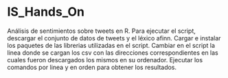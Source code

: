 # IS_Hands_On
Análisis de sentimientos sobre tweets en R.
Para ejecutar el script, descargar el conjunto de datos de tweets y el léxico afinn. 
Cargar e instalar los paquetes de las librerias utilizadas en el script. 
Cambiar en el script la linea donde se cargan los csv con las direcciones correspondientes en las cuales fueron descargados los mismos en su ordenador. 
Ejecutar los comandos por linea y en orden para obtener los resultados. 

